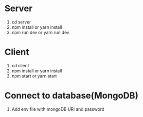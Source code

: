 # Server
1. cd server
2. npm install or yarn install
3. npm run dev or yarn run dev

# Client
1. cd client
2. npm install or yarn install 
3. npm start or yarn start

# Connect to database(MongoDB)
1. Add env file with mongoDB URI and password
